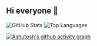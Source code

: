 ## Hi everyone 👋



![GitHub Stats](https://github-readme-stats.vercel.app/api?username=ClassZak&show_icons=true&theme=dark)  ![Top Languages](https://github-readme-stats.vercel.app/api/top-langs/?username=ClassZak&layout=compact&theme=dark)

[![Ashutosh's github activity graph](https://github-readme-activity-graph.vercel.app/graph?username=ClassZak&line=24292e&point=24292e&area=true&hide_border=true&hide_title=true&days=50&theme=github-compact)](https://github.com/ashutosh00710/github-readme-activity-graph)

<!--
**ClassZak/ClassZak** is a ✨ _special_ ✨ repository because its `README.md` (this file) appears on your GitHub profile.

Here are some ideas to get you started:

- 🔭 I’m currently working on ...
- 🌱 I’m currently learning ...
- 👯 I’m looking to collaborate on ...
- 🤔 I’m looking for help with ...
- 💬 Ask me about ...
- 📫 How to reach me: ...
- 😄 Pronouns: ...
- ⚡ Fun fact: ...
-->
